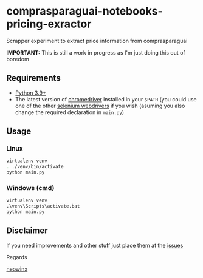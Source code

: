 # comprasparaguai-notebooks-pricing-exractor

Scrapper experiment to extract price information from comprasparaguai

**IMPORTANT:** This is still a work in progress as I'm just doing this out of boredom

## Requirements

- [Python 3.9+](https://www.python.org/downloads/)
- The latest version of [chromedriver](https://chromedriver.chromium.org/downloads) installed in your `$PATH` (you could use one of the other [selenium webdrivers](https://pypi.org/project/selenium/#drivers) if you wish (asuming you also change the required declaration in `main.py`)

## Usage

### Linux
```bash
virtualenv venv
. ./venv/bin/activate
python main.py
```

### Windows (cmd)
```cmd
virtualenv venv
.\venv\Scripts\activate.bat
python main.py
```

## Disclaimer

If you need improvements and other stuff just place them at the [issues](https://github.com/neowinx/comprasparaguai-notebooks-pricing-exractor/issues)

Regards

[neowinx](https://github.com/neowinx)
